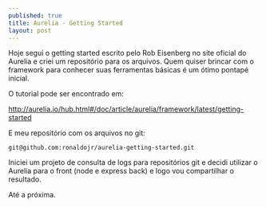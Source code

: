 ```yaml
---
published: true
title: Aurelia - Getting Started
layout: post
---
```

Hoje segui o getting started escrito pelo Rob Eisenberg no site oficial do Aurelia e criei um repositório para os arquivos. Quem quiser brincar com o framework para conhecer suas ferramentas básicas é um  ótimo pontapé inicial. 

O tutorial pode ser encontrado em:

http://aurelia.io/hub.html#/doc/article/aurelia/framework/latest/getting-started

E meu repositório com os arquivos no git:

```
git@github.com:ronaldojr/aurelia-getting-started.git
```

Iniciei um projeto de consulta de logs para repositórios git e decidi utilizar o Aurelia para o front (node e express back) e logo vou compartilhar o resultado.

Até a próxima.
